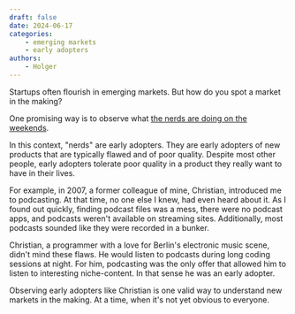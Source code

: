 ```yaml
---
draft: false
date: 2024-06-17
categories:
    - emerging markets
    - early adopters
authors:
    - Holger
---
```


Startups often flourish in emerging markets. But how do you spot a market in the making?

One promising way is to observe what [the nerds are doing on the weekends](https://cdixon.org/2013/03/02/what-the-smartest-people-do-on-the-weekend-is-what-everyone-else-will-do-during-the-week-in-ten-years).

In this context, "nerds" are early adopters. They are early adopters of new products that are typically flawed and of poor quality. Despite most other people, early adopters tolerate poor quality in a product they really want to have in their lives.

For example, in 2007, a former colleague of mine, Christian, introduced me to podcasting. At that time, no one else I knew, had even heard about it. As I found out quickly, finding podcast files was a mess, there were no podcast apps, and podcasts weren't available on streaming sites. Additionally, most podcasts sounded like they were recorded in a bunker.

Christian, a programmer with a love for Berlin's electronic music scene, didn't mind these flaws. He would listen to podcasts during long coding sessions at night. For him, podcasting was the only offer that allowed him to listen to interesting niche-content. In that sense he was an early adopter.

Observing early adopters like Christian is one valid way to understand new markets in the making. At a time, when it's not yet obvious to everyone.